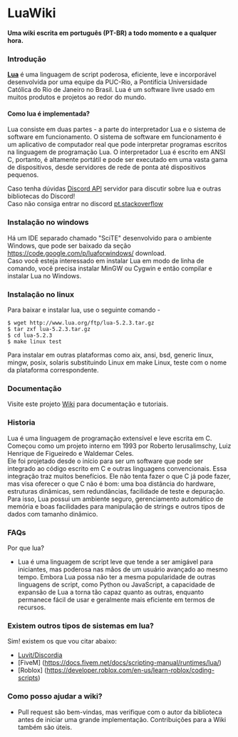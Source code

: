 # LuaWiki

**Uma wiki escrita em português (PT-BR) a todo momento e a qualquer hora.**

### Introdução

**[Lua](https://www.lua.org/faq.html)** é uma linguagem de script poderosa, eficiente, leve e incorporável desenvolvida por uma equipe da PUC-Rio, a Pontifícia Universidade Católica do Rio de Janeiro no Brasil. Lua é um software livre usado em muitos produtos e projetos ao redor do mundo.

#### Como lua é implementada? <br> 

Lua consiste em duas partes - a parte do interpretador Lua e o sistema de software em funcionamento. O sistema de software em funcionamento é um aplicativo de computador real que pode interpretar programas escritos na linguagem de programação Lua. O interpretador Lua é escrito em ANSI C, portanto, é altamente portátil e pode ser executado em uma vasta gama de dispositivos, desde servidores de rede de ponta até dispositivos pequenos.


Caso tenha dúvidas [Discord API](https://discord.gg/NKM3XmF) servidor para discutir sobre lua e outras bibliotecas do Discord! <br> 
Caso não consiga entrar no discord [pt.stackoverflow](http://pt.stackoverflow.com/questions/tagged/lua) 

### Instalação no windows

Há um IDE separado chamado "SciTE" desenvolvido para o ambiente Windows, que pode ser baixado da seção https://code.google.com/p/luaforwindows/ download. 
<br> Caso você esteja interessado em instalar Lua em modo de linha de comando, você precisa instalar MinGW ou Cygwin e então compilar e instalar Lua no Windows.

### Instalação no linux
Para baixar e instalar lua, use o seguinte comando -

```linux
$ wget http://www.lua.org/ftp/lua-5.2.3.tar.gz
$ tar zxf lua-5.2.3.tar.gz
$ cd lua-5.2.3
$ make linux test
```
Para instalar em outras plataformas como aix, ansi, bsd, generic linux, mingw, posix, solaris substituindo Linux em make Linux, teste com o nome da plataforma correspondente.

### Documentação

Visite este projeto [Wiki](https://github.com/Nuno001/LuaWiki/wiki) para documentação e tutoriais.

### Historia

Lua é uma linguagem de programação extensível e leve escrita em C. Começou como um projeto interno em 1993 por Roberto Ierusalimschy, Luiz Henrique de Figueiredo e Waldemar Celes. <br> 
Ele foi projetado desde o início para ser um software que pode ser integrado ao código escrito em C e outras linguagens convencionais. Essa integração traz muitos benefícios. Ele não tenta fazer o que C já pode fazer, mas visa oferecer o que C não é bom: uma boa distância do hardware, estruturas dinâmicas, sem redundâncias, facilidade de teste e depuração. Para isso, Lua possui um ambiente seguro, gerenciamento automático de memória e boas facilidades para manipulação de strings e outros tipos de dados com tamanho dinâmico.

### FAQs

Por que lua?
- Lua é uma linguagem de script leve que tende a ser amigável para iniciantes, mas poderosa nas mãos de um usuário avançado ao mesmo tempo. Embora Lua possa não ter a mesma popularidade de outras linguagens de script, como Python ou JavaScript, a capacidade de expansão de Lua a torna tão capaz quanto as outras, enquanto permanece fácil de usar e geralmente mais eficiente em termos de recursos.

### Existem outros tipos de sistemas em lua?

Sim! existem os que vou citar abaixo:
- [Luvit/Discordia](https://luvit.io/install.html) 
- [FiveM] (https://docs.fivem.net/docs/scripting-manual/runtimes/lua/)
- [Roblox] (https://developer.roblox.com/en-us/learn-roblox/coding-scripts)

### Como posso ajudar a wiki?
- Pull request são bem-vindas, mas verifique com o autor da biblioteca antes de iniciar uma grande implementação. Contribuições para a Wiki também são úteis.
